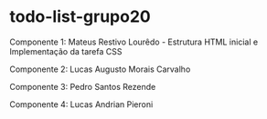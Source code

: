 # todo-list-grupo20

Componente 1: Mateus Restivo Lourêdo - Estrutura HTML inicial e Implementação da tarefa CSS

Componente 2: Lucas Augusto Morais Carvalho 

Componente 3: Pedro Santos Rezende

Componente 4: Lucas Andrian Pieroni 
